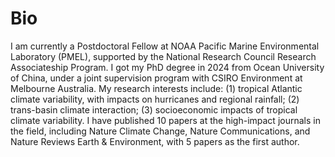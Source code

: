 # Bio
I am currently a Postdoctoral Fellow at NOAA Pacific Marine Environmental Laboratory (PMEL), supported by the National Research Council Research Associateship Program. I got my PhD degree in 2024 from Ocean University of China, under a joint supervision program with CSIRO Environment at Melbourne Australia. My research interests include: (1) tropical Atlantic climate variability, with impacts on hurricanes and regional rainfall; (2) trans-basin climate interaction; (3) socioeconomic impacts of tropical climate variability. I have published 10 papers at the high-impact journals in the field, including Nature Climate Change, Nature Communications, and Nature Reviews Earth & Environment, with 5 papers as the first author.
